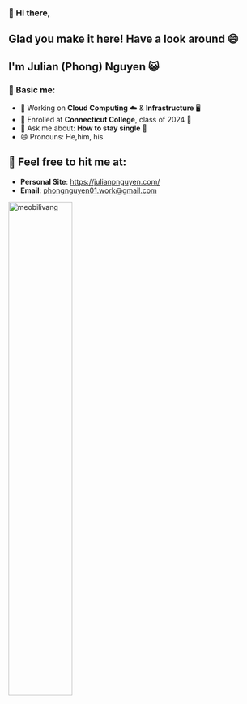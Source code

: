 ### 👋 Hi there,

## Glad you make it here! Have a look around :smile:

## I'm Julian (Phong) Nguyen :smiley_cat:

### :page_with_curl: Basic me:
- 🔭 Working on **Cloud Computing** :cloud: & **Infrastructure** :desktop_computer:
- 🌱 Enrolled at **Connecticut College**, class of 2024 :dromedary_camel:
- 💬 Ask me about: **How to stay single** :eyes:
- 😄 Pronouns: He,him, his

## 🚀 Feel free to hit me at:
  - **Personal Site**: https://julianpnguyen.com/
  - **Email**: phongnguyen01.work@gmail.com

<img width="50%" src="https://github-readme-stats.vercel.app/api?username=meobilivang&show_icons=true&count_private=true&theme=react&include_all_commits=true" alt="meobilivang" />
